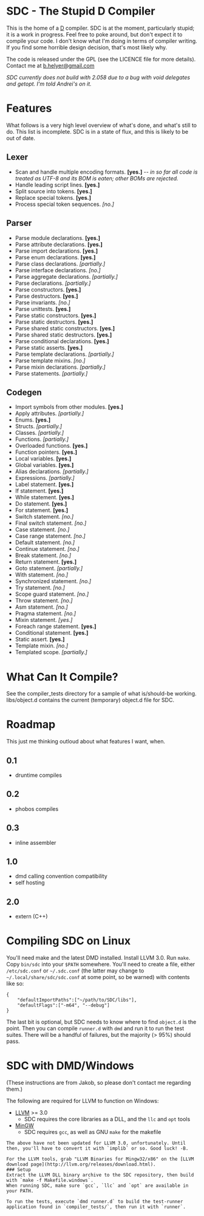 SDC - The Stupid D Compiler
===========================
This is the home of a [D](http://d-programming-language.org/) compiler.
SDC is at the moment, particularly stupid; it is a work in progress. Feel free to poke around, but don't expect it to compile your code.
I don't know what I'm doing in terms of compiler writing. If you find some horrible design decision, that's most likely why.

The code is released under the GPL (see the LICENCE file for more details).
Contact me at b.helyer@gmail.com

_SDC currently does not build with 2.058 due to a bug with void delegates and getopt. I'm told Andrei's on it._

Features
========
What follows is a very high level overview of what's done, and what's still to do.
This list is incomplete. SDC is in a state of flux, and this is likely to be out of date.

Lexer
-----
* Scan and handle multiple encoding formats.  __[yes.]__ -- _in so far all code is treated as UTF-8 and its BOM is eaten; other BOMs are rejected._
* Handle leading script lines.  __[yes.]__
* Split source into tokens.  __[yes.]__
* Replace special tokens.  __[yes.]__
* Process special token sequences.  _[no.]_

Parser
------
* Parse module declarations.  __[yes.]__
* Parse attribute declarations.  __[yes.]__
* Parse import declarations.  __[yes.]__
* Parse enum declarations.  __[yes.]__
* Parse class declarations.  _[partially.]_
* Parse interface declarations.  _[no.]_
* Parse aggregate declarations.  _[partially.]_
* Parse declarations.  _[partially.]_
* Parse constructors.  __[yes.]__
* Parse destructors.  __[yes.]__
* Parse invariants.  _[no.]_
* Parse unittests.  __[yes.]__
* Parse static constructors.  __[yes.]__
* Parse static destructors.  __[yes.]__
* Parse shared static constructors.  __[yes.]__
* Parse shared static destructors.  __[yes.]__
* Parse conditional declarations.  __[yes.]__
* Parse static asserts.  __[yes.]__
* Parse template declarations.  _[partially.]_
* Parse template mixins.  _[no.]_
* Parse mixin declarations.  _[partially.]_
* Parse statements.  _[partially.]_

Codegen
-------
* Import symbols from other modules.  __[yes.]__
* Apply attributes.  _[partially.]_
* Enums.  __[yes.]__
* Structs.  _[partially.]_
* Classes.  _[partially.]_
* Functions.  _[partially.]_
* Overloaded functions. __[yes.]__
* Function pointers. __[yes.]__
* Local variables.  __[yes.]__
* Global variables.  __[yes.]__
* Alias declarations.  _[partially.]_
* Expressions.  _[partially.]_
* Label statement.  __[yes.]__
* If statement.  __[yes.]__
* While statement.  __[yes.]__
* Do statement.  __[yes.]__
* For statement.  __[yes.]__
* Switch statement.  _[no.]_
* Final switch statement.  _[no.]_
* Case statement.  _[no.]_
* Case range statement.  _[no.]_
* Default statement.  _[no.]_
* Continue statement.  _[no.]_
* Break statement.  _[no.]_
* Return statement.  __[yes.]__
* Goto statement.  _[partially.]_
* With statement.  _[no.]_
* Synchronized statement.  _[no.]_
* Try statement.  _[no.]_
* Scope guard statement.  _[no.]_
* Throw statement.  _[no.]_
* Asm statement.  _[no.]_
* Pragma statement.  _[no.]_
* Mixin statement.  _[yes.]_
* Foreach range statement.  __[yes.]__
* Conditional statement.  __[yes.]__
* Static assert.  __[yes.]__
* Template mixin.  _[no.]_
* Templated scope. _[partially.]_


What Can It Compile?
====================
See the compiler_tests directory for a sample of what is/should-be working.
libs/object.d contains the current (temporary) object.d file for SDC.  

Roadmap
=======
This just me thinking outloud about what features I want, when.

0.1
---
* druntime compiles

0.2
---
* phobos compiles

0.3
---
* inline assembler

1.0
---
* dmd calling convention compatibility
* self hosting

2.0
---
* extern (C++)


Compiling SDC on Linux
=======
You'll need make and the latest DMD installed.
Install LLVM 3.0.
Run `make`.
Copy `bin/sdc` into your `$PATH` somewhere.
You'll need to create a file, either `/etc/sdc.conf` or `~/.sdc.conf` (the latter may change to `~/.local/share/sdc/sdc.conf` at some point, so be warned) with contents like so:

    {
        "defaultImportPaths":["~/path/to/SDC/libs"],
        "defaultFlags":["-m64", "--debug"]
    }

The last bit is optional, but SDC needs to know where to find `object.d` is the point.
Then you can compile `runner.d` with `dmd` and run it to run the test suites. There will be a handful of failures, but the majority (> 95%) should pass. 

SDC with DMD/Windows
=======
(These instructions are from Jakob, so please don't contact me regarding them.)

The following are required for LLVM to function on Windows:

* [LLVM](http://llvm.org/) >= 3.0
  * SDC requires the core libraries as a DLL, and the `llc` and `opt` tools
* [MinGW](http://www.mingw.org/)
  * SDC requires `gcc`, as well as GNU `make` for the makefile

~~~A copy of `llvm-2.9.dll` and `llvm-2.9.lib` in DMD-compatible OMF format can be downloaded from [here](https://github.com/downloads/JakobOvrum/SDC/llvm-2.9-Win32-DLL.rar) for convenience.~~~
The above have not been updated for LLVM 3.0, unfortunately. Until then, you'll have to convert it with `implib` or so. Good luck! -B.

For the LLVM tools, grab "LLVM Binaries for Mingw32/x86" on the [LLVM download page](http://llvm.org/releases/download.html).
### Setup
Extract the LLVM DLL binary archive to the SDC repository, then build with `make -f Makefile.windows`.
When running SDC, make sure `gcc`, `llc` and `opt` are available in your PATH.

To run the tests, execute `dmd runner.d` to build the test-runner application found in `compiler_tests/`, then run it with `runner`.
